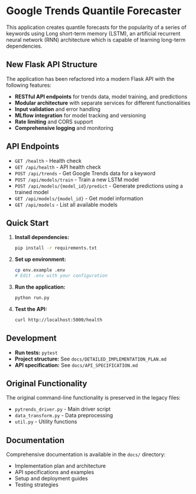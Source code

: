 # Google Trends Quantile Forecaster

This application creates quantile forecasts for the popularity of a series of keywords using Long short-term memory (LSTM), an artificial recurrent neural network (RNN) architecture which is capable of learning long-term dependencies.

## New Flask API Structure

The application has been refactored into a modern Flask API with the following features:

- **RESTful API endpoints** for trends data, model training, and predictions
- **Modular architecture** with separate services for different functionalities
- **Input validation** and error handling
- **MLflow integration** for model tracking and versioning
- **Rate limiting** and CORS support
- **Comprehensive logging** and monitoring

## API Endpoints

- `GET /health` - Health check
- `GET /api/health` - API health check
- `POST /api/trends` - Get Google Trends data for a keyword
- `POST /api/models/train` - Train a new LSTM model
- `POST /api/models/{model_id}/predict` - Generate predictions using a trained model
- `GET /api/models/{model_id}` - Get model information
- `GET /api/models` - List all available models

## Quick Start

1. **Install dependencies:**
   ```bash
   pip install -r requirements.txt
   ```

2. **Set up environment:**
   ```bash
   cp env.example .env
   # Edit .env with your configuration
   ```

3. **Run the application:**
   ```bash
   python run.py
   ```

4. **Test the API:**
   ```bash
   curl http://localhost:5000/health
   ```

## Development

- **Run tests:** `pytest`
- **Project structure:** See `docs/DETAILED_IMPLEMENTATION_PLAN.md`
- **API specification:** See `docs/API_SPECIFICATION.md`

## Original Functionality

The original command-line functionality is preserved in the legacy files:
- `pytrends_driver.py` - Main driver script
- `data_transform.py` - Data preprocessing
- `util.py` - Utility functions

## Documentation

Comprehensive documentation is available in the `docs/` directory:
- Implementation plan and architecture
- API specifications and examples
- Setup and deployment guides
- Testing strategies
